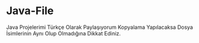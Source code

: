 # Java-File
Java Projelerimi Türkçe Olarak Paylaşıyorum
Kopyalama Yapılacaksa Dosya İsimlerinin Aynı Olup Olmadığına Dikkat Ediniz.
